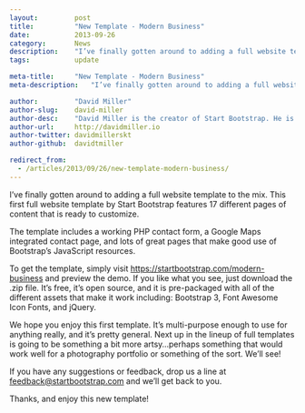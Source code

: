 ```yaml
---
layout:			post
title:			"New Template - Modern Business"
date:			2013-09-26
category:		News
description:	"I’ve finally gotten around to adding a full website template to the mix..."
tags:			update

meta-title:		"New Template - Modern Business"
meta-description:	"I’ve finally gotten around to adding a full website template to the mix..."

author:			"David Miller"
author-slug:	david-miller
author-desc:	"David Miller is the creator of Start Bootstrap. He is a front end web designer and developer working out of sunny Orlando, Florida."
author-url:		http://davidmiller.io
author-twitter:	davidmillerskt
author-github:	davidtmiller

redirect_from:
  - /articles/2013/09/26/new-template-modern-business/
---
```


I’ve finally gotten around to adding a full website template to the mix. This first full website template by Start Bootstrap features 17 different pages of content that is ready to customize.

The template includes a working PHP contact form, a Google Maps integrated contact page, and lots of great pages that make good use of Bootstrap’s JavaScript resources.

To get the template, simply visit <https://startbootstrap.com/modern-business> and preview the demo. If you like what you see, just download the .zip file. It’s free, it’s open source, and it is pre-packaged with all of the different assets that make it work including: Bootstrap 3, Font Awesome Icon Fonts, and jQuery.

We hope you enjoy this first template. It’s multi-purpose enough to use for anything really, and it’s pretty general. Next up in the lineup of full templates is going to be something a bit more artsy…perhaps something that would work well for a photography portfolio or something of the sort. We’ll see!

If you have any suggestions or feedback, drop us a line at feedback@startbootstrap.com and we’ll get back to you.

Thanks, and enjoy this new template!
